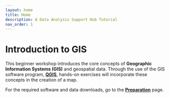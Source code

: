 ```yaml
---
layout: home
title: Home
description: A Data Analysis Support Hub Tutorial
nav_order: 1
---
```


<!-- Edit the content below for the workshop in question. Once you're ready to publish, remove the comment characters e.g. "<!--" at the start and end -->

# Introduction to GIS

This beginner workshop introduces the core concepts of **Geographic Information Systems (GIS)** and geospatial data. Through the use of the GIS software program, **[QGIS](https://qgis.org/en/site/)**, hands-on exercises will incorporate these concepts in the creation of a map. 

For the required software and data downloads, go to the **[Preparation](https://scds.github.io/intro-gis/preparation.html)** page.
